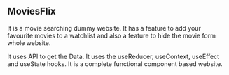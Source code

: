 ## MoviesFlix

It is a movie searching dummy website. It has a feature to add your favourite movies to a watchlist and also a feature to hide the movie form whole website.

It uses API to get the Data.
It uses the useReducer, useContext, useEffect and useState hooks.
It is a complete functional component based website.
